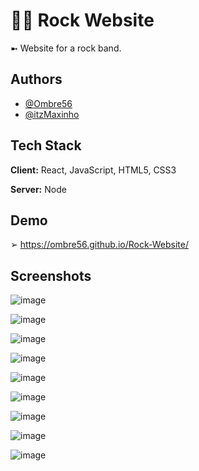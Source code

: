 # 👩‍💻 Rock Website

➼ Website for a rock band.


## Authors

- [@Ombre56](https://www.github.com/Ombre56)
- [@itzMaxinho](https://github.com/itzMaxinho)


## Tech Stack

**Client:** React, JavaScript, HTML5, CSS3

**Server:** Node


## Demo

➢ https://ombre56.github.io/Rock-Website/


## Screenshots

![image](https://user-images.githubusercontent.com/18633930/190684770-9ba3c810-1b8c-421f-a22b-4c753fb3f1d0.png)

![image](https://user-images.githubusercontent.com/18633930/190684864-05a22b21-2410-43c7-b821-103d71c11f51.png)

![image](https://user-images.githubusercontent.com/18633930/190684947-a32398af-a2cc-4b00-a619-07befc5bdc5a.png)

![image](https://user-images.githubusercontent.com/18633930/190684982-9ca6a986-f580-4853-b59c-375ae58fcefc.png)

![image](https://user-images.githubusercontent.com/18633930/190685039-2fa507fa-229d-4c31-9f7a-19146ad13eb6.png)

![image](https://user-images.githubusercontent.com/18633930/190685078-38bd683c-4204-47de-a636-edeb2782eb64.png)

![image](https://user-images.githubusercontent.com/18633930/190685131-70428474-3703-4427-b704-993a791d6934.png)

![image](https://user-images.githubusercontent.com/18633930/190685202-2a7da4ce-6b1e-4f20-912f-45d9bfdadfb7.png)

![image](https://user-images.githubusercontent.com/18633930/190685244-3ba4d4aa-d97c-428b-9383-c5e6a4fb1e57.png)
